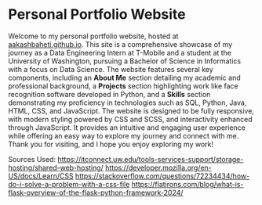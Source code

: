 # Personal Portfolio Website

Welcome to my personal portfolio website, hosted at [aakashbaheti.github.io](https://aakashbaheti.github.io/). This site is a comprehensive showcase of my journey as a Data Engineering Intern at T-Mobile and a student at the University of Washington, pursuing a Bachelor of Science in Informatics with a focus on Data Science. The website features several key components, including an **About Me** section detailing my academic and professional background, a **Projects** section highlighting work like face recognition software developed in Python, and a **Skills** section demonstrating my proficiency in technologies such as SQL, Python, Java, HTML, CSS, and JavaScript. The website is designed to be fully responsive, with modern styling powered by CSS and SCSS, and interactivity enhanced through JavaScript. It provides an intuitive and engaging user experience while offering an easy way to explore my journey and connect with me. Thank you for visiting, and I hope you enjoy exploring my work!

Sources Used:
https://itconnect.uw.edu/tools-services-support/storage-hosting/shared-web-hosting/
https://developer.mozilla.org/en-US/docs/Learn/CSS
https://stackoverflow.com/questions/72234434/how-do-i-solve-a-problem-with-a-css-file
https://flatirons.com/blog/what-is-flask-overview-of-the-flask-python-framework-2024/
